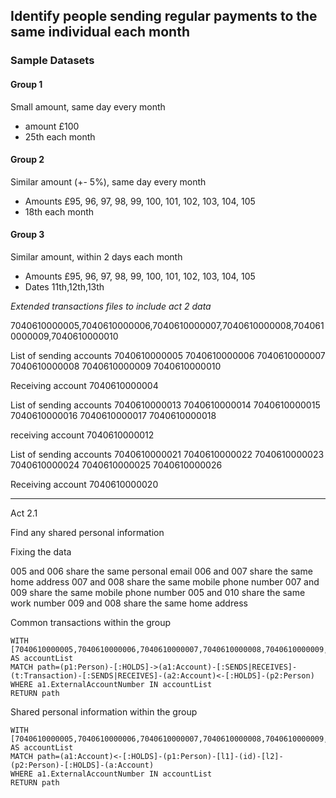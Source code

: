 ## Identify people sending regular payments to the same individual each month

### Sample Datasets
#### Group 1
Small amount, same day every month
- amount £100
- 25th each month


#### Group 2
Similar amount (+- 5%), same day every month

- Amounts £95, 96, 97, 98, 99, 100, 101, 102, 103, 104, 105
- 18th each month

#### Group 3
Similar amount, within 2 days each month

- Amounts £95, 96, 97, 98, 99, 100, 101, 102, 103, 104, 105
- Dates 11th,12th,13th

_Extended transactions files to include act 2 data_


7040610000005,7040610000006,7040610000007,7040610000008,7040610000009,7040610000010





List of sending accounts
7040610000005
7040610000006
7040610000007
7040610000008
7040610000009
7040610000010


Receiving account 
7040610000004




List of sending accounts
7040610000013
7040610000014
7040610000015
7040610000016
7040610000017
7040610000018

receiving account 
7040610000012



List of sending accounts
7040610000021
7040610000022
7040610000023
7040610000024
7040610000025
7040610000026


Receiving account
7040610000020


---

Act 2.1

Find any shared personal information

Fixing the data

005 and 006 share the same personal email
006 and 007 share the same home address
007 and 008 share the same mobile phone number
007 and 009 share the same mobile phone number
005 and 010 share the same work number
009 and 008 share the same home address


Common transactions within the group

~~~
WITH [7040610000005,7040610000006,7040610000007,7040610000008,7040610000009,7040610000010] AS accountList
MATCH path=(p1:Person)-[:HOLDS]->(a1:Account)-[:SENDS|RECEIVES]-(t:Transaction)-[:SENDS|RECEIVES]-(a2:Account)<-[:HOLDS]-(p2:Person)
WHERE a1.ExternalAccountNumber IN accountList
RETURN path
~~~

Shared personal information within the group

~~~
WITH [7040610000005,7040610000006,7040610000007,7040610000008,7040610000009,7040610000010] AS accountList
MATCH path=(a1:Account)<-[:HOLDS]-(p1:Person)-[l1]-(id)-[l2]-(p2:Person)-[:HOLDS]-(a:Account)
WHERE a1.ExternalAccountNumber IN accountList
RETURN path
~~~




